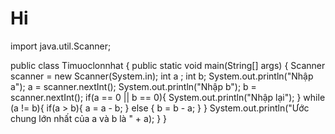 # Hi
import java.util.Scanner;

public class Timuoclonnhat {
    public static void main(String[] args) {
        Scanner scanner = new Scanner(System.in);
        int a ;
        int b;
        System.out.println("Nhập a");
        a = scanner.nextInt();
        System.out.println("Nhập b");
        b = scanner.nextInt();
        if(a == 0 || b == 0){
            System.out.println("Nhập lại");
        }
        while (a != b){
            if(a > b){
                a = a - b;
            }
            else {
                b = b - a;
            }
        }
        System.out.println("Ước chung lớn nhất của a và b là " + a);
    }
}
